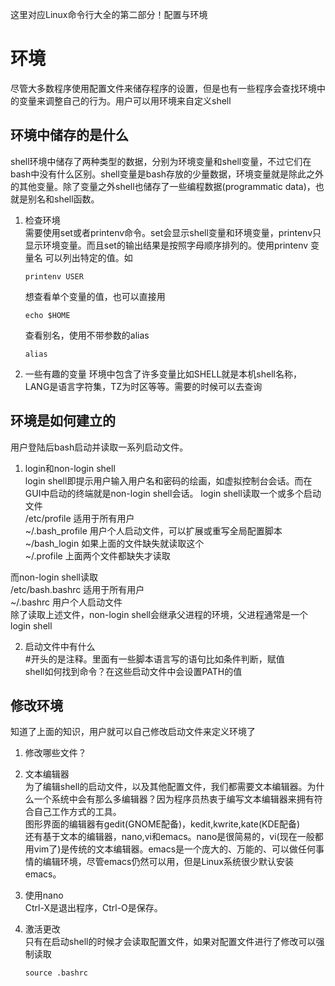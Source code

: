 这里对应Linux命令行大全的第二部分！配置与环境
# 环境
尽管大多数程序使用配置文件来储存程序的设置，但是也有一些程序会查找环境中的变量来调整自己的行为。用户可以用环境来自定义shell

## 环境中储存的是什么
shell环境中储存了两种类型的数据，分别为环境变量和shell变量，不过它们在bash中没有什么区别。shell变量是bash存放的少量数据，环境变量就是除此之外的其他变量。除了变量之外shell也储存了一些编程数据(programmatic data)，也就是别名和shell函数。

1. 检查环境<br>
需要使用set或者printenv命令。set会显示shell变量和环境变量，printenv只显示环境变量。而且set的输出结果是按照字母顺序排列的。使用printenv 变量名 可以列出特定的值。如
    ```
    printenv USER
    ```
    想查看单个变量的值，也可以直接用<br>
    ```
    echo $HOME
    ```
    查看别名，使用不带参数的alias
    ```
    alias
    ```
2. 一些有趣的变量<nr>
环境中包含了许多变量比如SHELL就是本机shell名称，LANG是语言字符集，TZ为时区等等。需要的时候可以去查询

## 环境是如何建立的

用户登陆后bash启动并读取一系列启动文件。

1. login和non-login shell<br>
login shell即提示用户输入用户名和密码的绘画，如虚拟控制台会话。而在GUI中启动的终端就是non-login shell会话。
login shell读取一个或多个启动文件<br>
/etc/profile 适用于所有用户<br>
~/.bash_profile 用户个人启动文件，可以扩展或重写全局配置脚本<br>
~/bash_login 如果上面的文件缺失就读取这个<br>
~/.profile 上面两个文件都缺失才读取<br>

而non-login shell读取<br>
/etc/bash.bashrc 适用于所有用户<br>
~/.bashrc 用户个人启动文件<br>
除了读取上述文件，non-login shell会继承父进程的环境，父进程通常是一个login shell

2. 启动文件中有什么<br>
#开头的是注释。里面有一些脚本语言写的语句比如条件判断，赋值<br>
shell如何找到命令？在这些启动文件中会设置PATH的值

## 修改环境
知道了上面的知识，用户就可以自己修改启动文件来定义环境了

1. 修改哪些文件？

2. 文本编辑器<br>
为了编辑shell的启动文件，以及其他配置文件，我们都需要文本编辑器。为什么一个系统中会有那么多编辑器？因为程序员热衷于编写文本编辑器来拥有符合自己工作方式的工具。<br>
图形界面的编辑器有gedit(GNOME配备)，kedit,kwrite,kate(KDE配备)<br>
还有基于文本的编辑器，nano,vi和emacs。nano是很简易的，vi(现在一般都用vim了)是传统的文本编辑器。emacs是一个庞大的、万能的、可以做任何事情的编辑环境，尽管emacs仍然可以用，但是Linux系统很少默认安装emacs。

3. 使用nano<br>
Ctrl-X是退出程序，Ctrl-O是保存。

4. 激活更改<br>
只有在启动shell的时候才会读取配置文件，如果对配置文件进行了修改可以强制读取
    ```
    source .bashrc
    ```
    

    